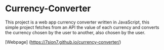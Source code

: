 # Currency-Converter

This project is a web app currency converter written in JavaScript, this simple project fetches from an API the value of each currency and converts the currency chosen by the user to another, also chosen by the user.

[Webpage] (https://7sion7.github.io/currency-converter/)



